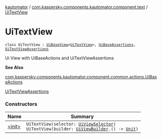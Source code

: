 [kautomator](../../index.md) / [com.kaspersky.components.kautomator.component.text](../index.md) / [UiTextView](./index.md)

# UiTextView

`class UiTextView : `[`UiBaseView`](../../com.kaspersky.components.kautomator.component.common.views/-ui-base-view/index.md)`<`[`UiTextView`](./index.md)`>, `[`UiBaseAssertions`](../../com.kaspersky.components.kautomator.component.common.assertions/-ui-base-assertions/index.md)`, `[`UiTextViewAssertions`](../-ui-text-view-assertions/index.md)

Ui View with UiBaseActions and UiTextViewAssertions

**See Also**

[com.kaspersky.components.kautomator.component.common.actions.UiBaseActions](../../com.kaspersky.components.kautomator.component.common.actions/-ui-base-actions/index.md)

[UiTextViewAssertions](../-ui-text-view-assertions/index.md)

### Constructors

| Name | Summary |
|---|---|
| [&lt;init&gt;](-init-.md) | `UiTextView(selector: `[`UiViewSelector`](../../com.kaspersky.components.kautomator.component.common.builders/-ui-view-selector/index.md)`)`<br>`UiTextView(builder: `[`UiViewBuilder`](../../com.kaspersky.components.kautomator.component.common.builders/-ui-view-builder/index.md)`.() -> `[`Unit`](https://kotlinlang.org/api/latest/jvm/stdlib/kotlin/-unit/index.html)`)` |
